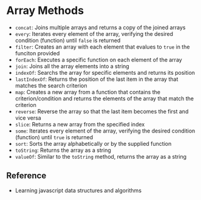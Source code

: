 # Array Methods

- `concat`: Joins multiple arrays and returns a copy of the joined arrays
- `every`: Iterates every element of the array, verifying the desired condition (function) until `false` is returned
- `filter`: Creates an array with each element that evalues to `true` in the funciton provided
- `forEach`: Executes a specific function on each element of the array
- `join`: Joins all the array elements into a string
- `indexOf`: Searchs the array for specific elements and returns its position
- `lastIndexOf`: Returns the position of the last item in the array that matches the search criterion
- `map`: Creates a new array from a function that contains the criterion/condition and returns the elements of the array that match the criterion
- `reverse`: Reverse the array so that the last item becomes the first and vice versa
- `slice`: Returns a new array from the specified index
- `some`: Iterates every element of the array, verifying the desired condition (function) until `true` is returned
- `sort`: Sorts the array alphabetically or by the supplied function
- `toString`: Returns the array as a string
- `valueOf`: Similar to the `toString` method, returns the array as a string

## Reference

- Learning javascript data structures and algorithms
